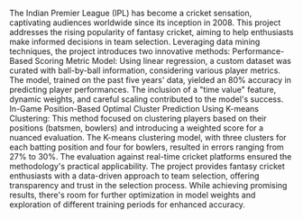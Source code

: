 

The Indian Premier League (IPL) has become a cricket sensation, captivating audiences worldwide since its inception in 2008. This project addresses the rising popularity of fantasy cricket, aiming to help enthusiasts make informed decisions in team selection. Leveraging data mining techniques, the project introduces two innovative methods:
Performance-Based Scoring Metric Model: Using linear regression, a custom dataset was curated with ball-by-ball information, considering various player metrics. The model, trained on the past five years' data, yielded an 80% accuracy in predicting player performances. The inclusion of a "time value" feature, dynamic weights, and careful scaling contributed to the model's success.
In-Game Position-Based Optimal Cluster Prediction Using K-means Clustering: This method focused on clustering players based on their positions (batsmen, bowlers) and introducing a weighted score for a nuanced evaluation. The K-means clustering model, with three clusters for each batting position and four for bowlers, resulted in errors ranging from 27% to 30%.
The evaluation against real-time cricket platforms ensured the methodology's practical applicability. The project provides fantasy cricket enthusiasts with a data-driven approach to team selection, offering transparency and trust in the selection process. While achieving promising results, there's room for further optimization in model weights and exploration of different training periods for enhanced accuracy.
